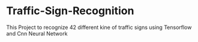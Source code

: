 # Traffic-Sign-Recognition

This Project to recognize 42 different kine of traffic signs using Tensorflow and Cnn Neural Network

